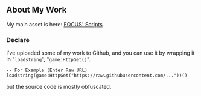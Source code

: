 ## About My Work
My main asset is here: [FOCUS' Scripts](https://github.com/Focuslol666/RbxScripts/tree/main/DOORS/MyScript)
### Declare
I've uploaded some of my work to Github, and you can use it by wrapping it in "`loadstring`", "`game:HttpGet()`".
```luau
-- For Example (Enter Raw URL)
loadstring(game:HttpGet("https://raw.githubusercontent.com/..."))()
```
but the source code is mostly obfuscated.
